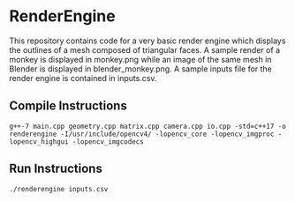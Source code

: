 # RenderEngine
This repository contains code for a very basic render engine which displays the outlines of a mesh composed of triangular faces.  A sample render of a monkey is displayed in monkey.png while an image of the same mesh in Blender is displayed in blender_monkey.png.  A sample inputs file for the render engine is contained in inputs.csv.

## Compile Instructions
`g++-7 main.cpp geometry.cpp matrix.cpp camera.cpp io.cpp -std=c++17 -o renderengine -I/usr/include/opencv4/ -lopencv_core -lopencv_imgproc -lopencv_highgui -lopencv_imgcodecs`

## Run Instructions
`./renderengine inputs.csv`
